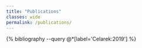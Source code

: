 ```yaml
---
title: "Publications"
classes: wide
permalink: /publications/
---
```


{% bibliography --query @*[label='Celarek:2019'] %}
